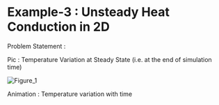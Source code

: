 # Example-3 : Unsteady Heat Conduction in 2D

Problem Statement :



Pic : Temperature Variation at Steady State (i.e. at the end of simulation time)

![Figure_1](https://user-images.githubusercontent.com/68963724/120976432-f6cfdb00-c78f-11eb-8883-d9a121f30ce9.png)


Animation : Temperature variation with time

